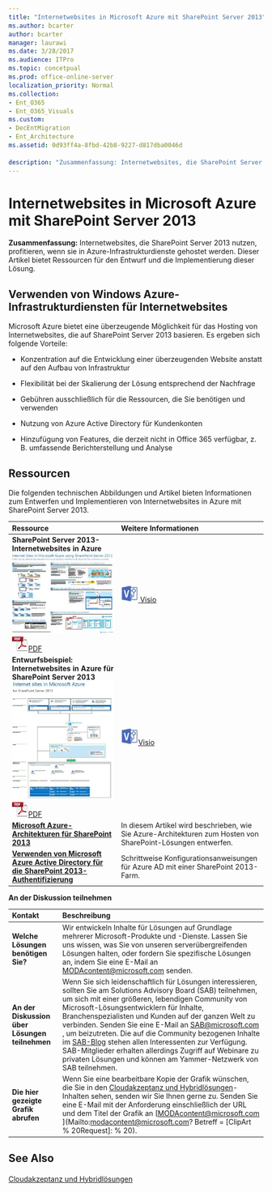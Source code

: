 ```yaml
---
title: "Internetwebsites in Microsoft Azure mit SharePoint Server 2013"
ms.author: bcarter
author: bcarter
manager: laurawi
ms.date: 3/28/2017
ms.audience: ITPro
ms.topic: concetpual
ms.prod: office-online-server
localization_priority: Normal
ms.collection:
- Ent_O365
- Ent_O365_Visuals
ms.custom:
- DecEntMigration
- Ent_Architecture
ms.assetid: 0d93ff4a-8fbd-42b8-9227-d817dba0046d

description: "Zusammenfassung: Internetwebsites, die SharePoint Server 2013 nutzen, profitieren, wenn sie in Azure-Infrastrukturdienste gehostet werden. Dieser Artikel bietet Ressourcen für den Entwurf und die Implementierung dieser Lösung."
---
```


# Internetwebsites in Microsoft Azure mit SharePoint Server 2013

 **Zusammenfassung:** Internetwebsites, die SharePoint Server 2013 nutzen, profitieren, wenn sie in Azure-Infrastrukturdienste gehostet werden. Dieser Artikel bietet Ressourcen für den Entwurf und die Implementierung dieser Lösung.
  
## Verwenden von Windows Azure-Infrastrukturdiensten für Internetwebsites

Microsoft Azure bietet eine überzeugende Möglichkeit für das Hosting von Internetwebsites, die auf SharePoint Server 2013 basieren. Es ergeben sich folgende Vorteile:
  
- Konzentration auf die Entwicklung einer überzeugenden Website anstatt auf den Aufbau von Infrastruktur
    
- Flexibilität bei der Skalierung der Lösung entsprechend der Nachfrage
    
- Gebühren ausschließlich für die Ressourcen, die Sie benötigen und verwenden
    
- Nutzung von Azure Active Directory für Kundenkonten
    
- Hinzufügung von Features, die derzeit nicht in Office 365 verfügbar, z. B. umfassende Berichterstellung und Analyse
    
## Ressourcen

Die folgenden technischen Abbildungen und Artikel bieten Informationen zum Entwerfen und Implementieren von Internetwebsites in Azure mit SharePoint Server 2013.
  
|**Ressource**|**Weitere Informationen**|
|:-----|:-----|
|**SharePoint Server 2013-Internetwebsites in Azure** <br/> [![Bild der Internetwebsites in Azure mit SharePoint](images/MS_AZ_SPInternetSites.jpg)          ](https://go.microsoft.com/fwlink/p/?LinkId=392552) <br/> ![PDF-Datei](images/ITPro_Other_PDFicon.png)[PDF](https://go.microsoft.com/fwlink/p/?LinkId=392552) |[![Visio-Datei](images/ITPro_Other_VisioIcon.jpg)          ](https://go.microsoft.com/fwlink/p/?LinkId=392551)[Visio](https://go.microsoft.com/fwlink/p/?LinkId=392551) <br/> |Dieses Architekturmodell zeigt wichtige Entwurfsaktivitäten und empfohlene Architekturentscheidungen für Internetwebsites in Azure.  <br/> |
|**Entwurfsbeispiel: Internetwebsites in Azure für SharePoint Server 2013** <br/> [![Bild des Entwurfsbeispiels: Internetwebsites in Microsoft Azure für SharePoint 2013](images/MS_AZ_InternetSitesDesignSample.jpg)          ](https://go.microsoft.com/fwlink/p/?LinkId=392549) <br/> ![PDF-Datei](images/ITPro_Other_PDFicon.png)[PDF](https://go.microsoft.com/fwlink/p/?LinkId=392549) |![Visio-Datei](images/ITPro_Other_VisioIcon.jpg)[Visio](https://go.microsoft.com/fwlink/p/?LinkId=392548) <br/> |Verwenden Sie dieses Entwurfsbeispiel als Ausgangspunkt für Ihre eigene Architektur.  <br/> |
|**[Microsoft Azure-Architekturen für SharePoint 2013](microsoft-azure-architectures-for-sharepoint-2013.md)** <br/> |In diesem Artikel wird beschrieben, wie Sie Azure-Architekturen zum Hosten von SharePoint-Lösungen entwerfen.  <br/> |
|**[Verwenden von Microsoft Azure Active Directory für die SharePoint 2013-Authentifizierung](using-microsoft-azure-active-directory-for-sharepoint-2013-authentication.md)** <br/> |Schrittweise Konfigurationsanweisungen für Azure AD mit einer SharePoint 2013-Farm.  <br/> |
   
**An der Diskussion teilnehmen**

|**Kontakt**|**Beschreibung**|
|:-----|:-----|
|**Welche Lösungen benötigen Sie?** <br/> |Wir entwickeln Inhalte für Lösungen auf Grundlage mehrerer Microsoft-Produkte und -Dienste. Lassen Sie uns wissen, was Sie von unseren serverübergreifenden Lösungen halten, oder fordern Sie spezifische Lösungen an, indem Sie eine E-Mail an [MODAcontent@microsoft.com](mailto:modacontent@microsoft.com?Subject=[Solution%20Feedback]:%20) senden. <br/> |
|**An der Diskussion über Lösungen teilnehmen** <br/> |Wenn Sie sich leidenschaftlich für Lösungen interessieren, sollten Sie am Solutions Advisory Board (SAB) teilnehmen, um sich mit einer größeren, lebendigen Community von Microsoft-Lösungsentwicklern für Inhalte, Branchenspezialisten und Kunden auf der ganzen Welt zu verbinden. Senden Sie eine E-Mail an [SAB@microsoft.com ](mailto:sab@microsoft.com?Subject=Request%20to%20join%20the%20Solutions%20Advisory%20Board), um beizutreten. Die auf die Community bezogenen Inhalte im [SAB-Blog](http://blogs.technet.com/b/solutions_advisory_board/) stehen allen Interessenten zur Verfügung. SAB-Mitglieder erhalten allerdings Zugriff auf Webinare zu privaten Lösungen und können am Yammer-Netzwerk von SAB teilnehmen. <br/> |
|**Die hier gezeigte Grafik abrufen** <br/> |Wenn Sie eine bearbeitbare Kopie der Grafik wünschen, die Sie in den [Cloudakzeptanz und Hybridlösungen](cloud-adoption-and-hybrid-solutions.md)-Inhalten sehen, senden wir Sie Ihnen gerne zu. Senden Sie eine E-Mail mit der Anforderung einschließlich der URL und dem Titel der Grafik an [MODAcontent@microsoft.com ](Mailto:modacontent@microsoft.com? Betreff = [ClipArt % 20Request]: % 20).  <br/> |
   
## See Also

#### 

[Cloudakzeptanz und Hybridlösungen](cloud-adoption-and-hybrid-solutions.md)

